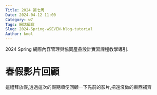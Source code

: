 ```yaml
---
Title: 2024 第七周
Date: 2024-04-12 11:00
Category: w7
Tags: 網誌編寫
Slug: 2024-Spring-wSEVEN-blog-tutorial
Author: kmol
---
```


2024 Spring 網際內容管理與協同產品設計實習課程教學導引.

<!-- PELICAN_END_SUMMARY -->

# 春假影片回顧
這禮拜放假,透過這次的假期順便回顧一下先前的影片,把還沒做的東西補齊